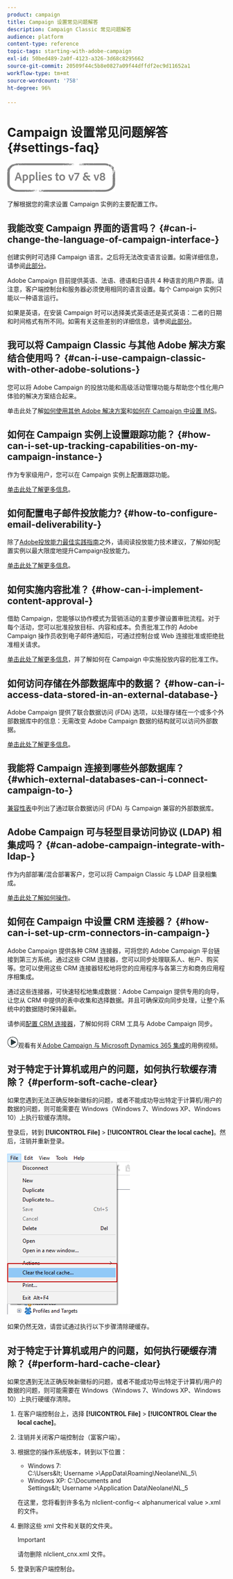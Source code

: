 ```yaml
---
product: campaign
title: Campaign 设置常见问题解答
description: Campaign Classic 常见问题解答
audience: platform
content-type: reference
topic-tags: starting-with-adobe-campaign
exl-id: 50bed489-2a0f-4123-a326-3d68c8295662
source-git-commit: 20509f44c5b8e0827a09f44dffdf2ec9d11652a1
workflow-type: tm+mt
source-wordcount: '758'
ht-degree: 96%

---
```


# Campaign 设置常见问题解答 {#settings-faq}

![](../../assets/common.svg)

了解根据您的需求设置 Campaign 实例的主要配置工作。

## 我能改变 Campaign 界面的语言吗？ {#can-i-change-the-language-of-campaign-interface-}

创建实例时可选择 Campaign 语言。之后将无法改变语言设置。如需详细信息，请参阅[此部分](../../installation/using/creating-an-instance-and-logging-on.md)。

Adobe Campaign 目前提供英语、法语、德语和日语共 4 种语言的用户界面。请注意，客户端控制台和服务器必须使用相同的语言设置。每个 Campaign 实例只能以一种语言运行。

如果是英语，在安装 Campaign 时可以选择美式英语还是英式英语：二者的日期和时间格式有所不同。如需有关这些差别的详细信息，请参阅[此部分](../../platform/using/adobe-campaign-workspace.md#date-and-time)。

## 我可以将 Campaign Classic 与其他 Adobe 解决方案结合使用吗？ {#can-i-use-campaign-classic-with-other-adobe-solutions-}

您可以将 Adobe Campaign 的投放功能和高级活动管理功能与帮助您个性化用户体验的解决方案结合起来。

单击此处了解[如何使用其他 Adobe 解决方案](../../integrations/using/about-campaign-integrations.md)和[如何在 Campaign 中设置 IMS](../../integrations/using/about-adobe-id.md)。

## 如何在 Campaign 实例上设置跟踪功能？ {#how-can-i-set-up-tracking-capabilities-on-my-campaign-instance-}

作为专家级用户，您可以在 Campaign 实例上配置跟踪功能。

[单击此处了解更多信息](../../installation/using/deploying-an-instance.md#tracking-configuration)。

## 如何配置电子邮件投放能力? {#how-to-configure-email-deliverability-}

除了[Adobe投放能力最佳实践指南](https://experienceleague.adobe.com/docs/deliverability-learn/deliverability-best-practice-guide/introduction.html?lang=zh-Hans)之外，请阅读投放能力技术建议，了解如何配置实例以最大限度地提升Campaign投放能力。

[单击此处了解更多信息](../../delivery/using/about-deliverability.md)。

## 如何实施内容批准？ {#how-can-i-implement-content-approval-}

借助 Campaign，您能够以协作模式为营销活动的主要步骤设置审批流程。对于每个活动，您可以批准投放目标、内容和成本。负责批准工作的 Adobe Campaign 操作员收到电子邮件通知后，可通过控制台或 Web 连接批准或拒绝批准相关请求。

[单击此处了解更多信息](../../campaign/using/marketing-campaign-approval.md#checking-and-approving-deliveries)，并了解如何在 Campaign 中实施投放内容的批准工作。

## 如何访问存储在外部数据库中的数据？ {#how-can-i-access-data-stored-in-an-external-database-}

Adobe Campaign 提供了联合数据访问 (FDA) 选项，以处理存储在一个或多个外部数据库中的信息：无需改变 Adobe Campaign 数据的结构就可以访问外部数据。

[单击此处了解更多信息](../../installation/using/connecting-to-database.md)。

## 我能将 Campaign 连接到哪些外部数据库？ {#which-external-databases-can-i-connect-campaign-to-}

[兼容性表](../../rn/using/compatibility-matrix.md)中列出了通过联合数据访问 (FDA) 与 Campaign 兼容的外部数据库。

## Adobe Campaign 可与轻型目录访问协议 (LDAP) 相集成吗？ {#can-adobe-campaign-integrate-with-ldap-}

作为内部部署/混合部署客户，您可以将 Campaign Classic 与 LDAP 目录相集成。

[单击此处了解如何操作](../../installation/using/connecting-through-ldap.md)。

## 如何在 Campaign 中设置 CRM 连接器？ {#how-can-i-set-up-crm-connectors-in-campaign-}

Adobe Campaign 提供各种 CRM 连接器，可将您的 Adobe Campaign 平台链接到第三方系统。通过这些 CRM 连接器，您可以同步处理联系人、帐户、购买等。您可以使用这些 CRM 连接器轻松地将您的应用程序与各第三方和商务应用程序相集成。

通过这些连接器，可快速轻松地集成数据：Adobe Campaign 提供专用的向导，让您从 CRM 中提供的表中收集和选择数据。并且可确保双向同步处理，让整个系统中的数据随时保持最新。

请参阅[配置 CRM 连接器](../../platform/using/crm-connectors.md)，了解如何将 CRM 工具与 Adobe Campaign 同步。

![](assets/do-not-localize/how-to-video.png)观看有关[Adobe Campaign 与 Microsoft Dynamics 365 集成](https://helpx.adobe.com/campaign/kt/acc/using/acc-integrate-dynamics365-with-acc-feature-video-set-up.html)的用例视频。

## 对于特定于计算机或用户的问题，如何执行软缓存清除？  {#perform-soft-cache-clear}

如果您遇到无法正确反映新徽标的问题，或者不能成功导出特定于计算机/用户的数据的问题，则可能需要在 Windows（Windows 7、Windows XP、Windows 10）上执行软缓存清除。

登录后，转到 **[!UICONTROL File]** > **[!UICONTROL Clear the local cache]**。然后，注销并重新登录。

![](assets/faq_soft_cache.png)

如果仍然无效，请尝试通过执行以下步骤清除硬缓存。

## 对于特定于计算机或用户的问题，如何执行硬缓存清除？  {#perform-hard-cache-clear}

如果您遇到无法正确反映新徽标的问题，或者不能成功导出特定于计算机/用户的数据的问题，则可能需要在 Windows（Windows 7、Windows XP、Windows 10）上执行硬缓存清除。

1. 在客户端控制台上，选择 **[!UICONTROL File]** > **[!UICONTROL Clear the local cache]**。

1. 注销并关闭客户端控制台（富客户端）。

1. 根据您的操作系统版本，转到以下位置：

   * Windows 7: C:\Users\&lt; Username >\AppData\Roaming\Neolane\NL_5\
   * Windows XP: C:\Documents and Settings\&lt; Username >\Application Data\Neolane\NL_5

   在这里，您将看到许多名为 nlclient-config-&lt; alphanumerical value >.xml 的文件。

1. 删除这些 xml 文件和关联的文件夹。

   >[!IMPORTANT]
   >
   >请勿删除 nlclient_cnx.xml 文件。

1. 登录到客户端控制台。
